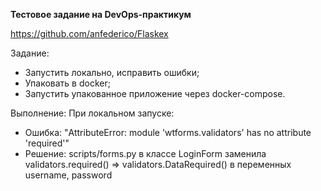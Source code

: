 **Тестовое задание на DevOps-практикум**

https://github.com/anfederico/Flaskex

Задание:
 * Запустить локально, исправить ошибки;
 * Упаковать в docker;
 * Запустить упакованное приложение через docker-compose.

Выполнение:
При локальном запуске: 
  * Ошибка: "AttributeError: module 'wtforms.validators' has no attribute 'required'"
  * Решение: scripts/forms.py в классе LoginForm заменила validators.required() => validators.DataRequired() в переменных username, password
